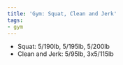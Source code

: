 ```yaml
---
title: 'Gym: Squat, Clean and Jerk'
tags:
- gym
---
```


- Squat: 5/190lb, 5/195lb, 5/200lb
- Clean and Jerk: 5/95lb, 3x5/115lb

